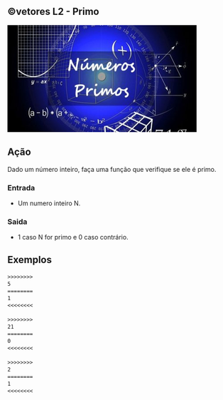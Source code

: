 ## ©vetores L2 - Primo


![](__capa.jpg)

## Ação

Dado um número inteiro, faça uma função que verifique se ele é primo.  

### Entrada

*   Um numero inteiro N.

### Saida

*   1 caso N for primo e 0 caso contrário.

## Exemplos

```
>>>>>>>>
5
========
1
<<<<<<<<

>>>>>>>>
21
========
0
<<<<<<<<

>>>>>>>>
2
========
1
<<<<<<<<
```

